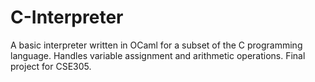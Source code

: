 # C-Interpreter
A basic interpreter written in OCaml for a subset of the C programming language. Handles variable assignment and arithmetic operations. Final project for CSE305.
